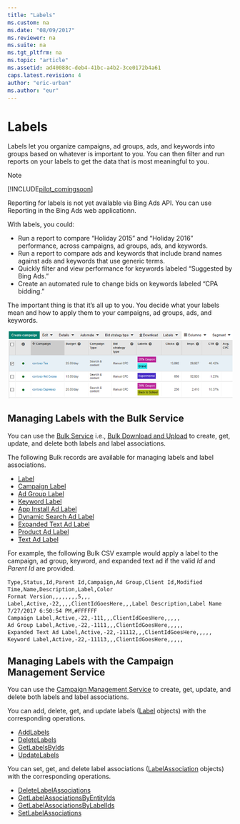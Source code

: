 ```yaml
---
title: "Labels"
ms.custom: na
ms.date: "08/09/2017"
ms.reviewer: na
ms.suite: na
ms.tgt_pltfrm: na
ms.topic: "article"
ms.assetid: ad40088c-deb4-41bc-a4b2-3ce0172b4a61
caps.latest.revision: 4
author: "eric-urban"
ms.author: "eur"
---
```

# Labels
Labels let you organize campaigns, ad groups, ads, and keywords into groups based on whatever is important to you. You can then filter and run reports on your labels to get the data that is most meaningful to you.

> [!NOTE]
> [!INCLUDE[pilot_comingsoon](../../concepts/includes/pilot_comingsoon.md)]
> 
> Reporting for labels is not yet available via Bing Ads API. You can use Reporting in the Bing Ads web applicationn. 

With labels, you could:
* Run a report to compare “Holiday 2015” and “Holiday 2016” performance, across campaigns, ad groups, ads, and keywords.
* Run a report to compare ads and keywords that include brand names against ads and keywords that use generic terms.
* Quickly filter and view performance for keywords labeled “Suggested by Bing Ads.”
* Create an automated rule to change bids on keywords labeled “CPA bidding.”

The important thing is that it’s all up to you. You decide what your labels mean and how to apply them to your campaigns, ad groups, ads, and keywords.

![Labels in the Bing Ads Web Application](../../concepts/guides/media/labels-in-the-bing-ads-web-application.png)

## <a name="bulkservice"></a>Managing Labels with the Bulk Service
You can use the [Bulk Service](https://msdn.microsoft.com/library/bing-ads-bulk-service-reference.aspx) i.e., [Bulk Download and Upload](../../concepts/guides/bulk-download-and-upload.md) to create, get, update, and delete both labels and label associations. 

The following Bulk records are available for managing labels and label associations. 

-   [Label](https://msdn.microsoft.com/library/bing-ads-bulk-label-record.aspx)  
-   [Campaign Label](https://msdn.microsoft.com/library/bing-ads-bulk-campaign-label-record.aspx)  
-   [Ad Group Label](https://msdn.microsoft.com/library/bing-ads-bulk-ad-group-label-record.aspx)  
-   [Keyword Label](https://msdn.microsoft.com/library/bing-ads-bulk-keyword-label-record.aspx)  
-   [App Install Ad Label](https://msdn.microsoft.com/library/bing-ads-bulk-app-install-ad-label-record.aspx)  
-   [Dynamic Search Ad Label](https://msdn.microsoft.com/library/bing-ads-bulk-dynamic-search-ad-label-record.aspx)  
-   [Expanded Text Ad Label](https://msdn.microsoft.com/library/bing-ads-bulk-exapanded-text-ad-label-record.aspx)  
-   [Product Ad Label](https://msdn.microsoft.com/library/bing-ads-bulk-product-ad-label-record.aspx)  
-   [Text Ad Label](https://msdn.microsoft.com/library/bing-ads-bulk-text-ad-label-record.aspx)  

For example, the following Bulk CSV example would apply a label to the campaign, ad group, keyword, and expanded text ad if the valid *Id* and *Parent Id* are provided. 

```csv
Type,Status,Id,Parent Id,Campaign,Ad Group,Client Id,Modified Time,Name,Description,Label,Color
Format Version,,,,,,,,5,,,
Label,Active,-22,,,,ClientIdGoesHere,,,Label Description,Label Name 7/27/2017 6:50:54 PM,#FFFFFF
Campaign Label,Active,-22,-111,,,ClientIdGoesHere,,,,,
Ad Group Label,Active,-22,-1111,,,ClientIdGoesHere,,,,,
Expanded Text Ad Label,Active,-22,-11112,,,ClientIdGoesHere,,,,,
Keyword Label,Active,-22,-11113,,,ClientIdGoesHere,,,,,
```

## <a name="campaignservice"></a>Managing Labels with the Campaign Management Service
You can use the [Campaign Management Service](https://msdn.microsoft.com/library/bing-ads-campaign-management-service-reference.aspx) to create, get, update, and delete both labels and label associations. 

You can add, delete, get, and update labels ([Label](https://msdn.microsoft.com/library/bing-ads-campaign-management-label.aspx) objects) with the corresponding operations.
-  [AddLabels](https://msdn.microsoft.com/library/bing-ads-campaign-management-addlabels.aspx)  
-  [DeleteLabels](https://msdn.microsoft.com/library/bing-ads-campaign-management-deletelabels.aspx)  
-  [GetLabelsByIds](https://msdn.microsoft.com/library/bing-ads-campaign-management-getlabelsbyids.aspx)  
-  [UpdateLabels](https://msdn.microsoft.com/library/bing-ads-campaign-management-updatelabels.aspx)  

You can set, get, and delete label associations ([LabelAssociation](https://msdn.microsoft.com/library/bing-ads-campaign-management-labelassociation.aspx) objects) with the corresponding operations.
-  [DeleteLabelAssociations](https://msdn.microsoft.com/library/bing-ads-campaign-management-deletelabelassociations.aspx)  
-  [GetLabelAssociationsByEntityIds](https://msdn.microsoft.com/library/bing-ads-campaign-management-getlabelassociationsbyentityids.aspx)  
-  [GetLabelAssociationsByLabelIds](https://msdn.microsoft.com/library/bing-ads-campaign-management-getlabelassociationsbylabelids.aspx)  
-  [SetLabelAssociations](https://msdn.microsoft.com/library/bing-ads-campaign-management-setlabelassociations.aspx)  



